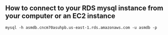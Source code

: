 ## How to connect to your RDS mysql instance from your computer or an EC2 instance

```console 
mysql -h asmdb.cncm70asuhpb.us-east-1.rds.amazonaws.com -u asmdb -p
```
